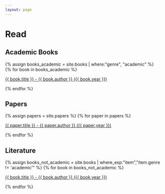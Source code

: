 ```yaml
---
layout: page
---
```

# Read




## Academic Books

{% assign books_academic = site.books | where:"genre", "academic" %}
{% for book in books_academic %}
<p>
<a href="{{ book.wiki }}" >
{{ book.title }} - {{ book.author }} ({{ book.year }})
</a>
</p>
{% endfor %}

## Papers

{% assign papers = site.papers %}
{% for paper in papers %}
<p>
<a href="{{ paper.link }}" >
{{ paper.title }} - {{ paper.author }} ({{ paper.year }})
</a>
</p>
{% endfor %}


## Literature

{% assign books_not_academic = site.books | where_exp:"item","item.genre != 'academic'" %}
{% for book in books_not_academic %}
<p>
<a href="{{ book.wiki }}" >
{{ book.title }} - {{ book.author }} ({{ book.year }})
</a>
</p>
{% endfor %}
